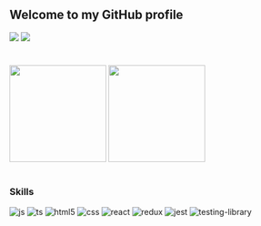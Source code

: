 ## Welcome to my GitHub profile

<div>
 <a href="https://www.linkedin.com/in/jonataslaguna/"><img src="https://img.shields.io/badge/LinkedIn-0077B5?style=for-the-badge&logo=linkedin&logoColor=white" /></a>
  <a href="mailto:jonataslaguna.js@gmail.com"> <img src="https://img.shields.io/badge/Gmail-D14836?style=for-the-badge&logo=gmail&logoColor=white" /> </a>
</div>

#

 <div>
   <img height=170em src="https://github-readme-stats-sigma-five.vercel.app/api?username=jonataslaguna&show_icons=true&theme=dark">
   <img height=170em src="https://github-readme-stats-sigma-five.vercel.app/api/top-langs/?username=jonataslaguna&layout=compact&theme=dark">
  <div/>
 
#

### Skills

<div>
  <img alt="js" src="https://img.shields.io/badge/JavaScript-F7DF1E?style=for-the-badge&logo=javascript&logoColor=black" />
  <img alt="ts" src="https://img.shields.io/badge/TypeScript-007ACC?style=for-the-badge&logo=typescript&logoColor=white" />
  <img alt="html5" src="https://img.shields.io/badge/HTML5-E34F26?style=for-the-badge&logo=html5&logoColor=white" />
  <img alt="css" src=https://img.shields.io/badge/CSS-239120?&style=for-the-badge&logo=css3&logoColor=white />
  <img alt="react" src="https://img.shields.io/badge/React-20232A?style=for-the-badge&logo=react&logoColor=61DAFB" />
  <img alt="redux" src="https://img.shields.io/badge/Redux-593D88?style=for-the-badge&logo=redux&logoColor=white">
  <img alt="jest" src="https://img.shields.io/badge/Jest-323330?style=for-the-badge&logo=Jest&logoColor=white">
  <img alt="testing-library" src="https://img.shields.io/badge/testing%20library-323330?style=for-the-badge&logo=testing-library&logoColor=red">
<div>


          
